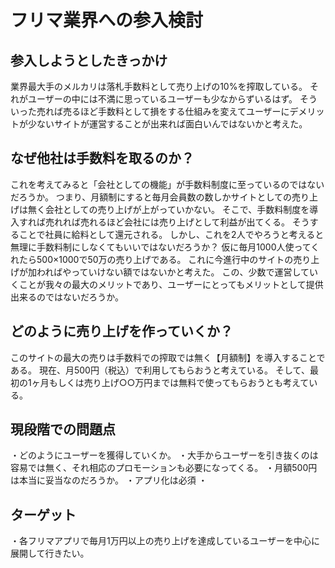 # フリマ業界への参入検討

## 参入しようとしたきっかけ
業界最大手のメルカリは落札手数料として売り上げの10%を搾取している。
それがユーザーの中には不満に思っているユーザーも少なからずいるはず。
そういった売れば売るほど手数料として損をする仕組みを変えてユーザーにデメリットが少ないサイトが運営することが出来れば面白いんではないかと考えた。

## なぜ他社は手数料を取るのか？
これを考えてみると「会社としての機能」が手数料制度に至っているのではないだろうか。
つまり、月額制にすると毎月会員数の数しかサイトとしての売り上げは無く会社としての売り上げが上がっていかない。
そこで、手数料制度を導入すれば売れれば売れるほど会社には売り上げとして利益が出てくる。
そうすることで社員に給料として還元される。
しかし、これを2人でやろうと考えると無理に手数料制にしなくてもいいではないだろうか？
仮に毎月1000人使ってくれたら500×1000で50万の売り上げである。
これに今進行中のサイトの売り上げが加わればやっていけない額ではないかと考えた。
この、少数で運営していくことが我々の最大のメリットであり、ユーザーにとってもメリットとして提供出来るのではないだろうか。

## どのように売り上げを作っていくか？
このサイトの最大の売りは手数料での搾取では無く【月額制】を導入することである。
現在、月500円（税込）で利用してもらおうと考えている。
そして、最初の1ヶ月もしくは売り上げ○○万円までは無料で使ってもらおうとも考えている。

## 現段階での問題点
・どのようにユーザーを獲得していくか。
・大手からユーザーを引き抜くのは容易では無く、それ相応のプロモーションも必要になってくる。
・月額500円は本当に妥当なのだろうか。
・アプリ化は必須
・


## ターゲット
・各フリマアプリで毎月1万円以上の売り上げを達成しているユーザーを中心に展開して行きたい。
